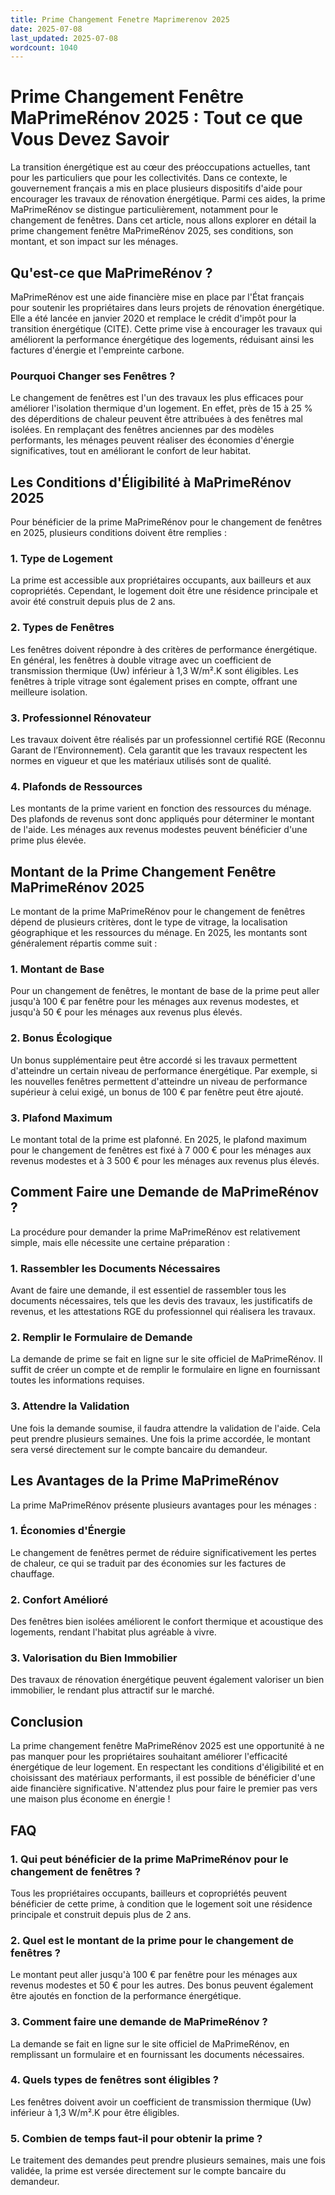 ```yaml
---
title: Prime Changement Fenetre Maprimerenov 2025
date: 2025-07-08
last_updated: 2025-07-08
wordcount: 1040
---
```


# Prime Changement Fenêtre MaPrimeRénov 2025 : Tout ce que Vous Devez Savoir

La transition énergétique est au cœur des préoccupations actuelles, tant pour les particuliers que pour les collectivités. Dans ce contexte, le gouvernement français a mis en place plusieurs dispositifs d'aide pour encourager les travaux de rénovation énergétique. Parmi ces aides, la prime MaPrimeRénov se distingue particulièrement, notamment pour le changement de fenêtres. Dans cet article, nous allons explorer en détail la prime changement fenêtre MaPrimeRénov 2025, ses conditions, son montant, et son impact sur les ménages.

## Qu'est-ce que MaPrimeRénov ?

MaPrimeRénov est une aide financière mise en place par l'État français pour soutenir les propriétaires dans leurs projets de rénovation énergétique. Elle a été lancée en janvier 2020 et remplace le crédit d'impôt pour la transition énergétique (CITE). Cette prime vise à encourager les travaux qui améliorent la performance énergétique des logements, réduisant ainsi les factures d'énergie et l'empreinte carbone.

### Pourquoi Changer ses Fenêtres ?

Le changement de fenêtres est l'un des travaux les plus efficaces pour améliorer l'isolation thermique d'un logement. En effet, près de 15 à 25 % des déperditions de chaleur peuvent être attribuées à des fenêtres mal isolées. En remplaçant des fenêtres anciennes par des modèles performants, les ménages peuvent réaliser des économies d'énergie significatives, tout en améliorant le confort de leur habitat.

## Les Conditions d'Éligibilité à MaPrimeRénov 2025

Pour bénéficier de la prime MaPrimeRénov pour le changement de fenêtres en 2025, plusieurs conditions doivent être remplies :

### 1. Type de Logement

La prime est accessible aux propriétaires occupants, aux bailleurs et aux copropriétés. Cependant, le logement doit être une résidence principale et avoir été construit depuis plus de 2 ans.

### 2. Types de Fenêtres

Les fenêtres doivent répondre à des critères de performance énergétique. En général, les fenêtres à double vitrage avec un coefficient de transmission thermique (Uw) inférieur à 1,3 W/m².K sont éligibles. Les fenêtres à triple vitrage sont également prises en compte, offrant une meilleure isolation.

### 3. Professionnel Rénovateur

Les travaux doivent être réalisés par un professionnel certifié RGE (Reconnu Garant de l’Environnement). Cela garantit que les travaux respectent les normes en vigueur et que les matériaux utilisés sont de qualité.

### 4. Plafonds de Ressources

Les montants de la prime varient en fonction des ressources du ménage. Des plafonds de revenus sont donc appliqués pour déterminer le montant de l'aide. Les ménages aux revenus modestes peuvent bénéficier d'une prime plus élevée.

## Montant de la Prime Changement Fenêtre MaPrimeRénov 2025

Le montant de la prime MaPrimeRénov pour le changement de fenêtres dépend de plusieurs critères, dont le type de vitrage, la localisation géographique et les ressources du ménage. En 2025, les montants sont généralement répartis comme suit :

### 1. Montant de Base

Pour un changement de fenêtres, le montant de base de la prime peut aller jusqu'à 100 € par fenêtre pour les ménages aux revenus modestes, et jusqu'à 50 € pour les ménages aux revenus plus élevés.

### 2. Bonus Écologique

Un bonus supplémentaire peut être accordé si les travaux permettent d'atteindre un certain niveau de performance énergétique. Par exemple, si les nouvelles fenêtres permettent d'atteindre un niveau de performance supérieur à celui exigé, un bonus de 100 € par fenêtre peut être ajouté.

### 3. Plafond Maximum

Le montant total de la prime est plafonné. En 2025, le plafond maximum pour le changement de fenêtres est fixé à 7 000 € pour les ménages aux revenus modestes et à 3 500 € pour les ménages aux revenus plus élevés.

## Comment Faire une Demande de MaPrimeRénov ?

La procédure pour demander la prime MaPrimeRénov est relativement simple, mais elle nécessite une certaine préparation :

### 1. Rassembler les Documents Nécessaires

Avant de faire une demande, il est essentiel de rassembler tous les documents nécessaires, tels que les devis des travaux, les justificatifs de revenus, et les attestations RGE du professionnel qui réalisera les travaux.

### 2. Remplir le Formulaire de Demande

La demande de prime se fait en ligne sur le site officiel de MaPrimeRénov. Il suffit de créer un compte et de remplir le formulaire en ligne en fournissant toutes les informations requises.

### 3. Attendre la Validation

Une fois la demande soumise, il faudra attendre la validation de l'aide. Cela peut prendre plusieurs semaines. Une fois la prime accordée, le montant sera versé directement sur le compte bancaire du demandeur.

## Les Avantages de la Prime MaPrimeRénov

La prime MaPrimeRénov présente plusieurs avantages pour les ménages :

### 1. Économies d'Énergie

Le changement de fenêtres permet de réduire significativement les pertes de chaleur, ce qui se traduit par des économies sur les factures de chauffage.

### 2. Confort Amélioré

Des fenêtres bien isolées améliorent le confort thermique et acoustique des logements, rendant l'habitat plus agréable à vivre.

### 3. Valorisation du Bien Immobilier

Des travaux de rénovation énergétique peuvent également valoriser un bien immobilier, le rendant plus attractif sur le marché.

## Conclusion

La prime changement fenêtre MaPrimeRénov 2025 est une opportunité à ne pas manquer pour les propriétaires souhaitant améliorer l'efficacité énergétique de leur logement. En respectant les conditions d'éligibilité et en choisissant des matériaux performants, il est possible de bénéficier d'une aide financière significative. N'attendez plus pour faire le premier pas vers une maison plus économe en énergie !

## FAQ

### 1. Qui peut bénéficier de la prime MaPrimeRénov pour le changement de fenêtres ?

Tous les propriétaires occupants, bailleurs et copropriétés peuvent bénéficier de cette prime, à condition que le logement soit une résidence principale et construit depuis plus de 2 ans.

### 2. Quel est le montant de la prime pour le changement de fenêtres ?

Le montant peut aller jusqu'à 100 € par fenêtre pour les ménages aux revenus modestes et 50 € pour les autres. Des bonus peuvent également être ajoutés en fonction de la performance énergétique.

### 3. Comment faire une demande de MaPrimeRénov ?

La demande se fait en ligne sur le site officiel de MaPrimeRénov, en remplissant un formulaire et en fournissant les documents nécessaires.

### 4. Quels types de fenêtres sont éligibles ?

Les fenêtres doivent avoir un coefficient de transmission thermique (Uw) inférieur à 1,3 W/m².K pour être éligibles.

### 5. Combien de temps faut-il pour obtenir la prime ?

Le traitement des demandes peut prendre plusieurs semaines, mais une fois validée, la prime est versée directement sur le compte bancaire du demandeur.
